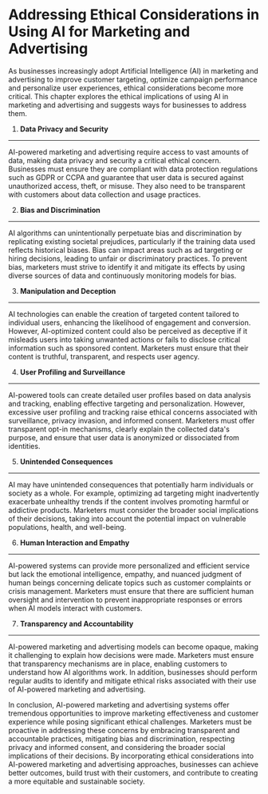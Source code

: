 Addressing Ethical Considerations in Using AI for Marketing and Advertising
===========================================================================

As businesses increasingly adopt Artificial Intelligence (AI) in marketing and advertising to improve customer targeting, optimize campaign performance and personalize user experiences, ethical considerations become more critical. This chapter explores the ethical implications of using AI in marketing and advertising and suggests ways for businesses to address them.

1. **Data Privacy and Security**
--------------------------------

AI-powered marketing and advertising require access to vast amounts of data, making data privacy and security a critical ethical concern. Businesses must ensure they are compliant with data protection regulations such as GDPR or CCPA and guarantee that user data is secured against unauthorized access, theft, or misuse. They also need to be transparent with customers about data collection and usage practices.

2. **Bias and Discrimination**
------------------------------

AI algorithms can unintentionally perpetuate bias and discrimination by replicating existing societal prejudices, particularly if the training data used reflects historical biases. Bias can impact areas such as ad targeting or hiring decisions, leading to unfair or discriminatory practices. To prevent bias, marketers must strive to identify it and mitigate its effects by using diverse sources of data and continuously monitoring models for bias.

3. **Manipulation and Deception**
---------------------------------

AI technologies can enable the creation of targeted content tailored to individual users, enhancing the likelihood of engagement and conversion. However, AI-optimized content could also be perceived as deceptive if it misleads users into taking unwanted actions or fails to disclose critical information such as sponsored content. Marketers must ensure that their content is truthful, transparent, and respects user agency.

4. **User Profiling and Surveillance**
--------------------------------------

AI-powered tools can create detailed user profiles based on data analysis and tracking, enabling effective targeting and personalization. However, excessive user profiling and tracking raise ethical concerns associated with surveillance, privacy invasion, and informed consent. Marketers must offer transparent opt-in mechanisms, clearly explain the collected data's purpose, and ensure that user data is anonymized or dissociated from identities.

5. **Unintended Consequences**
------------------------------

AI may have unintended consequences that potentially harm individuals or society as a whole. For example, optimizing ad targeting might inadvertently exacerbate unhealthy trends if the content involves promoting harmful or addictive products. Marketers must consider the broader social implications of their decisions, taking into account the potential impact on vulnerable populations, health, and well-being.

6. **Human Interaction and Empathy**
------------------------------------

AI-powered systems can provide more personalized and efficient service but lack the emotional intelligence, empathy, and nuanced judgment of human beings concerning delicate topics such as customer complaints or crisis management. Marketers must ensure that there are sufficient human oversight and intervention to prevent inappropriate responses or errors when AI models interact with customers.

7. **Transparency and Accountability**
--------------------------------------

AI-powered marketing and advertising models can become opaque, making it challenging to explain how decisions were made. Marketers must ensure that transparency mechanisms are in place, enabling customers to understand how AI algorithms work. In addition, businesses should perform regular audits to identify and mitigate ethical risks associated with their use of AI-powered marketing and advertising.

In conclusion, AI-powered marketing and advertising systems offer tremendous opportunities to improve marketing effectiveness and customer experience while posing significant ethical challenges. Marketers must be proactive in addressing these concerns by embracing transparent and accountable practices, mitigating bias and discrimination, respecting privacy and informed consent, and considering the broader social implications of their decisions. By incorporating ethical considerations into AI-powered marketing and advertising approaches, businesses can achieve better outcomes, build trust with their customers, and contribute to creating a more equitable and sustainable society.
